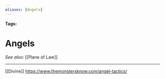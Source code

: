```yaml
---
aliases: [Angels]
---
```


**Tags:** 
# Angels
*See also:* [[Plane of Law]]
___
[[Divine]]
https://www.themonstersknow.com/angel-tactics/